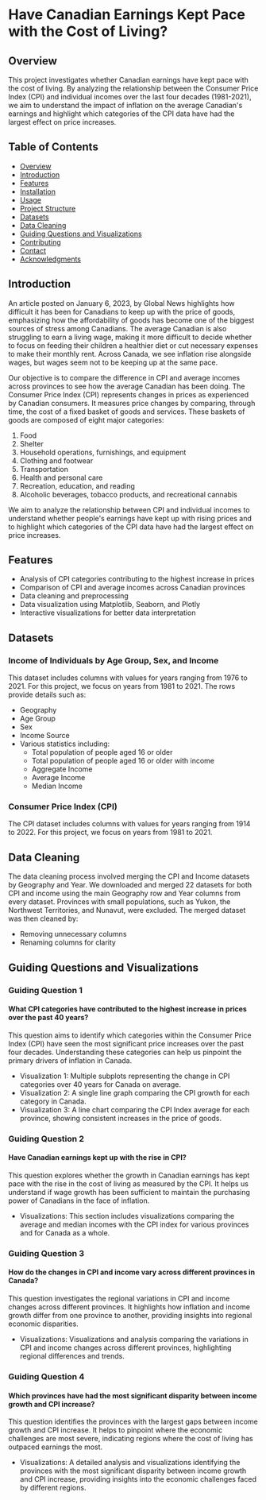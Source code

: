 # Have Canadian Earnings Kept Pace with the Cost of Living?

## Overview
This project investigates whether Canadian earnings have kept pace with the cost of living. By analyzing the relationship between the Consumer Price Index (CPI) and individual incomes over the last four decades (1981-2021), we aim to understand the impact of inflation on the average Canadian's earnings and highlight which categories of the CPI data have had the largest effect on price increases.

## Table of Contents
- [Overview](#overview)
- [Introduction](#introduction)
- [Features](#features)
- [Installation](#installation)
- [Usage](#usage)
- [Project Structure](#project-structure)
- [Datasets](#datasets)
- [Data Cleaning](#data-cleaning)
- [Guiding Questions and Visualizations](#guiding-questions-and-visualizations)
- [Contributing](#contributing)
- [Contact](#contact)
- [Acknowledgments](#acknowledgments)

## Introduction
An article posted on January 6, 2023, by Global News highlights how difficult it has been for Canadians to keep up with the price of goods, emphasizing how the affordability of goods has become one of the biggest sources of stress among Canadians. The average Canadian is also struggling to earn a living wage, making it more difficult to decide whether to focus on feeding their children a healthier diet or cut necessary expenses to make their monthly rent. Across Canada, we see inflation rise alongside wages, but wages seem not to be keeping up at the same pace.

Our objective is to compare the difference in CPI and average incomes across provinces to see how the average Canadian has been doing. The Consumer Price Index (CPI) represents changes in prices as experienced by Canadian consumers. It measures price changes by comparing, through time, the cost of a fixed basket of goods and services. These baskets of goods are composed of eight major categories:

1. Food
2. Shelter
3. Household operations, furnishings, and equipment
4. Clothing and footwear
5. Transportation
6. Health and personal care
7. Recreation, education, and reading
8. Alcoholic beverages, tobacco products, and recreational cannabis

We aim to analyze the relationship between CPI and individual incomes to understand whether people's earnings have kept up with rising prices and to highlight which categories of the CPI data have had the largest effect on price increases.

## Features
- Analysis of CPI categories contributing to the highest increase in prices
- Comparison of CPI and average incomes across Canadian provinces
- Data cleaning and preprocessing
- Data visualization using Matplotlib, Seaborn, and Plotly
- Interactive visualizations for better data interpretation

## Datasets
### Income of Individuals by Age Group, Sex, and Income
This dataset includes columns with values for years ranging from 1976 to 2021. For this project, we focus on years from 1981 to 2021. The rows provide details such as:

- Geography
- Age Group
- Sex
- Income Source
- Various statistics including:
  - Total population of people aged 16 or older
  - Total population of people aged 16 or older with income
  - Aggregate Income
  - Average Income
  - Median Income
### Consumer Price Index (CPI)
The CPI dataset includes columns with values for years ranging from 1914 to 2022. For this project, we focus on years from 1981 to 2021.

## Data Cleaning
The data cleaning process involved merging the CPI and Income datasets by Geography and Year. We downloaded and merged 22 datasets for both CPI and income using the main Geography row and Year columns from every dataset. Provinces with small populations, such as Yukon, the Northwest Territories, and Nunavut, were excluded. The merged dataset was then cleaned by:

- Removing unnecessary columns
- Renaming columns for clarity
## Guiding Questions and Visualizations
### Guiding Question 1
#### What CPI categories have contributed to the highest increase in prices over the past 40 years?

This question aims to identify which categories within the Consumer Price Index (CPI) have seen the most significant price increases over the past four decades. Understanding these categories can help us pinpoint the primary drivers of inflation in Canada.

- Visualization 1: Multiple subplots representing the change in CPI categories over 40 years for Canada on average.
- Visualization 2: A single line graph comparing the CPI growth for each category in Canada.
- Visualization 3: A line chart comparing the CPI Index average for each province, showing consistent increases in the price of goods.
### Guiding Question 2
#### Have Canadian earnings kept up with the rise in CPI?

This question explores whether the growth in Canadian earnings has kept pace with the rise in the cost of living as measured by the CPI. It helps us understand if wage growth has been sufficient to maintain the purchasing power of Canadians in the face of inflation.

- Visualizations: This section includes visualizations comparing the average and median incomes with the CPI index for various provinces and for Canada as a whole.
### Guiding Question 3
#### How do the changes in CPI and income vary across different provinces in Canada?

This question investigates the regional variations in CPI and income changes across different provinces. It highlights how inflation and income growth differ from one province to another, providing insights into regional economic disparities.

- Visualizations: Visualizations and analysis comparing the variations in CPI and income changes across different provinces, highlighting regional differences and trends.
### Guiding Question 4
#### Which provinces have had the most significant disparity between income growth and CPI increase?

This question identifies the provinces with the largest gaps between income growth and CPI increase. It helps to pinpoint where the economic challenges are most severe, indicating regions where the cost of living has outpaced earnings the most.

- Visualizations: A detailed analysis and visualizations identifying the provinces with the most significant disparity between income growth and CPI increase, providing insights into the economic challenges faced by different regions.
